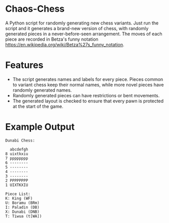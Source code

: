# Chaos-Chess
A Python script for randomly generating new chess variants. Just run the script and it generates a brand-new version of chess, with randomly generated pieces in a never-before-seen arrangement. The moves of each piece are recorded in Betza's funny notation <https://en.wikipedia.org/wiki/Betza%27s_funny_notation>.

# Features
* The script generates names and labels for every piece. Pieces common to variant chess keep their normal names, while more novel pieces have randomly generated names.
* Randomly generated pieces can have restrictions or bent movements.
* The generated layout is checked to ensure that every pawn is protected at the start of the game.

# Example Output
```
Dunabi Chess:

  abcdefgh
8 uixtkxiu
7 pppppppp
6 --------
5 --------
4 --------
3 --------
2 PPPPPPPP
1 UIXTKXIU

Piece List:
K: King (WF)
U: Boramu (BRm)
I: Paladin (DB)
X: Dunabi (DNB)
T: Tiwua (t[WA])

```

